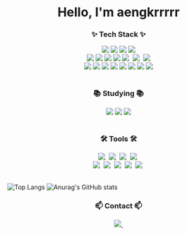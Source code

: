 <!--타이틀 부분-->
<div align="center">
  <h1>Hello, I'm aengkrrrrr</h1>
</div>

<!--내용 부분-->
<h3 align="center">✨ Tech Stack ✨</h3>
<div align="center">
  <img src="https://img.shields.io/badge/html5-E34F26?style=for-the-badge&logo=html5&logoColor=white"> 
  <img src="https://img.shields.io/badge/css-1572B6?style=for-the-badge&logo=css3&logoColor=white"> 
  <img src="https://img.shields.io/badge/javascript-F7DF1E?style=for-the-badge&logo=javascript&logoColor=black"> 
  <img src="https://img.shields.io/badge/jquery-0769AD?style=for-the-badge&logo=jquery&logoColor=white">
  <br>
  <img src="https://img.shields.io/badge/react-61DAFB?style=for-the-badge&logo=react&logoColor=black"> 
  <img src="https://img.shields.io/badge/vue.js-4FC08D?style=for-the-badge&logo=vue.js&logoColor=white"> 
  <img src="https://img.shields.io/badge/angular.js-DD0031?style=for-the-badge&logo=angularjs&logoColor=white">
  <img src="https://img.shields.io/badge/node.js-339933?style=for-the-badge&logo=Node.js&logoColor=white">
  <img src="https://img.shields.io/badge/typescript-007ACC.svg?style=for-the-badge&logo=typescript&logoColor=white" />&nbsp
  <img src="https://img.shields.io/badge/php-DB7093?style=for-the-badge&logo=php&logoColor=ffd35b" />&nbsp
  <img src="https://img.shields.io/badge/mysql-20232a.svg?style=for-the-badge&logo=mysql&logoColor=#4479A1" />
 <br>
  <img src="https://img.shields.io/badge/fontawesome-339AF0?style=for-the-badge&logo=fontawesome&logoColor=white">
  <img src="https://img.shields.io/badge/linux-FCC624?style=for-the-badge&logo=linux&logoColor=black"> 
  <img src="https://img.shields.io/badge/amazonaws-232F3E?style=for-the-badge&logo=amazonaws&logoColor=white"> 
  <img src="https://img.shields.io/badge/apache tomcat-F8DC75?style=for-the-badge&logo=apachetomcat&logoColor=white">
  <img src="https://img.shields.io/badge/eclipseide-2C2255?style=for-the-badge&logo=eclipseide&logoColor=white">
  <img src="https://img.shields.io/badge/tailwindcss-06B6D4?style=for-the-badge&logo=tailwindcss&logoColor=white">
  <img src="https://img.shields.io/badge/sass-CC6699?style=for-the-badge&logo=sass&logoColor=white">
  <img src="https://img.shields.io/badge/normalizedotcss-E3695F?style=for-the-badge&logo=normalizedotcss&logoColor=white">
  
</div>
<br>
<h3 align="center">📚 Studying 📚</h3>
<div align="center">
  <img src="https://img.shields.io/badge/React%20Query-FF4154?style=for-the-badge&logo=react%20query&logoColor=white" />
  <img src="https://img.shields.io/badge/spring-3578E5?style=for-the-badge&logo=spring&logoColor=#6DB33F" />
  <img src="https://img.shields.io/badge/springboot-6DB33F?style=for-the-badge&logo=springboot&logoColor=white" />
</div>
<br>
<h3 align="center">🛠 Tools 🛠</h3>
<div align="center">
  <img src="https://img.shields.io/badge/git-F05033.svg?style=for-the-badge&logo=git&logoColor=white" />&nbsp
  <img src="https://img.shields.io/badge/github-181717.svg?style=for-the-badge&logo=github&logoColor=white" />&nbsp
  <img src="https://img.shields.io/badge/Notion-F3F3F3.svg?style=for-the-badge&logo=notion&logoColor=white" />&nbsp
  <img src="https://img.shields.io/badge/slack-DB7093?style=for-the-badge&logo=slack&logoColor=#4A154B" />&nbsp

</div>

<div align="center">
  <img src="https://img.shields.io/badge/adobe%20photoshop-08253c.svg?style=for-the-badge&logo=adobe%20photoshop&logoColor=37abff" />&nbsp
  <img src="https://img.shields.io/badge/figma-FF4154.svg?style=for-the-badge&logo=figma&logoColor=white" />&nbsp
  <img src="https://img.shields.io/badge/VSCode-3578E5.svg?style=for-the-badge&logo=visual-studio-code&logoColor=0769AD" />&nbsp
   <img src="https://img.shields.io/badge/firebase-F7DF1E.svg?style=for-the-badge&logo=firebase&logoColor=#DD2C00" />&nbsp
    <img src="https://img.shields.io/badge/bootstrap-dddddd.svg?style=for-the-badge&logo=bootstrap&logoColor=#7952B3" />&nbsp
</div>

<br>

![Top Langs](https://github-readme-stats.vercel.app/api/top-langs/?username=aengkrrrrr&layout=compact) 
![Anurag's GitHub stats](https://github-readme-stats.vercel.app/api?username=aengkrrrrr&show_icons=true&theme=radical)

<h3 align="center">📫 Contact 📫</h3>
<div align="center">
  <a href="mailto:srimm3399@naver.com">
    <img
      src="https://img.shields.io/badge/srimm3399@gmail.com-D14836?style=for-the-badge&logo=gmail&logoColor=white"/>&nbsp
  </a>
</div>
